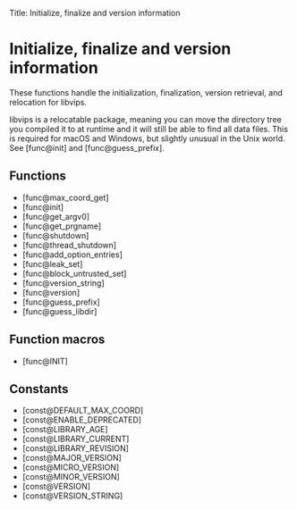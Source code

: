 Title: Initialize, finalize and version information

# Initialize, finalize and version information

These functions handle the initialization, finalization, version retrieval,
and relocation for libvips.

libvips is a relocatable package, meaning you can move the directory tree you
compiled it to at runtime and it will still be able to find all data files.
This is required for macOS and Windows, but slightly unusual in the Unix
world. See [func@init] and [func@guess_prefix].

## Functions

* [func@max_coord_get]
* [func@init]
* [func@get_argv0]
* [func@get_prgname]
* [func@shutdown]
* [func@thread_shutdown]
* [func@add_option_entries]
* [func@leak_set]
* [func@block_untrusted_set]
* [func@version_string]
* [func@version]
* [func@guess_prefix]
* [func@guess_libdir]

## Function macros

* [func@INIT]

## Constants

* [const@DEFAULT_MAX_COORD]
* [const@ENABLE_DEPRECATED]
* [const@LIBRARY_AGE]
* [const@LIBRARY_CURRENT]
* [const@LIBRARY_REVISION]
* [const@MAJOR_VERSION]
* [const@MICRO_VERSION]
* [const@MINOR_VERSION]
* [const@VERSION]
* [const@VERSION_STRING]
